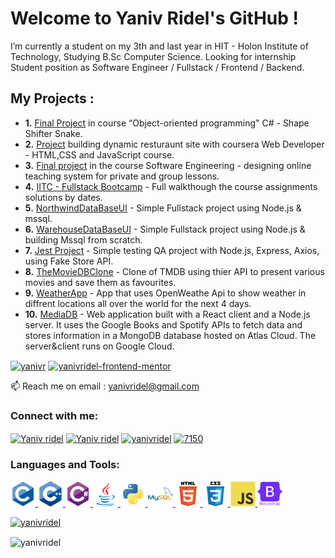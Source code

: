 # Welcome to Yaniv Ridel's GitHub !


 I’m currently a student on my 3th and last year in HIT - Holon Institute of Technology, Studying B.Sc Computer Science.
 Looking for internship Student position as Software Engineer / Fullstack / Frontend / Backend.
 
## My Projects :
- **1.** [Final Project](https://github.com/Yanivridel/ShapeShifterSnakeProject) in course “Object-oriented programming" C# - Shape Shifter Snake.
- **2.**  [Project](https://github.com/Yanivridel/HtmlCssJsCoursera) building dynamic resturaunt site with coursera Web Developer - HTML,CSS and JavaScript course.
- **3.**  [Final project](https://github.com/Yanivridel/SWProject) in the course Software Engineering - designing online teaching system for private and group lessons.
- **4.** [IITC - Fullstack Bootcamp](https://github.com/Yanivridel/IITC/tree/main) - Full walkthough the course assignments solutions by dates.
- **5.** [NorthwindDataBaseUI](https://github.com/Yanivridel/NorthwindDataBaseUI) - Simple Fullstack project using Node.js & mssql.
- **6.** [WarehouseDataBaseUI](https://github.com/Yanivridel/WarehouseDataBaseUI) - Simple Fullstack project using Node.js & building Mssql from scratch.
- **7.** [Jest Project](https://github.com/Yanivridel/JestProject) - Simple testing QA project with Node.js, Express, Axios, using Fake Store API.
- **8.** [TheMovieDBClone](https://github.com/Yanivridel/TheMovieDBClone) - Clone of TMDB using thier API to present various movies and save them as favourites.
- **9.** [WeatherApp](https://github.com/Yanivridel/WeatherApp) - App that uses OpenWeathe Api to show weather in diffrent locations all over the world for the next 4 days.
- **10.** [MediaDB](https://github.com/Yanivridel/MediaDB) - Web application built with a React client and a Node.js server. It uses the Google Books and Spotify APIs to fetch data and stores information in a MongoDB database hosted on Atlas Cloud. The server&client runs on Google Cloud.

<p align="left">
<a href="https://github.com/Yanivridel/LeetCode" target="blank"><img align="center" src="https://raw.githubusercontent.com/rahuldkjain/github-profile-readme-generator/master/src/images/icons/Social/leet-code.svg" alt="yanivr" height="30" width="40" /></a>
<a href="https://github.com/Yanivridel/Frontend-Mentor" target="_blank"><img align="center" src="https://avatars.githubusercontent.com/u/47932038?s=280&v=4" alt=yanivridel-frontend-mentor height="30" width="30" /></a>
</p>


  📫 Reach me on email : yanivridel@gmail.com
<h3 align="left">Connect with me:</h3>
<p align="left">
<a href="https://www.linkedin.com/in/yaniv-ridel-932368287" target="_blank"><img align="center" src="https://raw.githubusercontent.com/rahuldkjain/github-profile-readme-generator/master/src/images/icons/Social/linked-in-alt.svg" alt="Yaniv ridel" height="30" width="40" /></a>
<a href="https://www.facebook.com/yanivridel" target="blank"><img align="center" src="https://raw.githubusercontent.com/rahuldkjain/github-profile-readme-generator/master/src/images/icons/Social/facebook.svg" alt="Yaniv ridel" height="30" width="40" /></a>
<a href="https://instagram.com/yanivridel" target="blank"><img align="center" src="https://raw.githubusercontent.com/rahuldkjain/github-profile-readme-generator/master/src/images/icons/Social/instagram.svg" alt="yanivridel" height="30" width="40" /></a>
<a href="https://discord.com/channels/rorschach543" target="blank"><img align="center" src="https://raw.githubusercontent.com/rahuldkjain/github-profile-readme-generator/master/src/images/icons/Social/discord.svg" alt="7150" height="30" width="40" /></a>
</p>

<h3 align="left">Languages and Tools:</h3>
<p align="left"> 
<a href="https://www.cprogramming.com/" target="_blank" rel="noreferrer"> <img src="https://raw.githubusercontent.com/devicons/devicon/master/icons/c/c-original.svg" alt="c" width="40" height="40"/> </a>
<a href="https://www.w3schools.com/cpp/" target="_blank" rel="noreferrer"> <img src="https://raw.githubusercontent.com/devicons/devicon/master/icons/cplusplus/cplusplus-original.svg" alt="cplusplus" width="40" height="40"/> </a>
<a href="https://www.w3schools.com/cs/" target="_blank" rel="noreferrer"> <img src="https://raw.githubusercontent.com/devicons/devicon/master/icons/csharp/csharp-original.svg" alt="csharp" width="40" height="40"/> </a>
 <a href="https://www.java.com" target="_blank" rel="noreferrer"> <img src="https://raw.githubusercontent.com/devicons/devicon/master/icons/java/java-original.svg" alt="java" width="40" height="40"/> </a>
 <a href="https://www.python.org" target="_blank" rel="noreferrer"> <img src="https://raw.githubusercontent.com/devicons/devicon/master/icons/python/python-original.svg" alt="python" width="40" height="40"/> </a> 
 <a href="https://www.mysql.com/" target="_blank" rel="noreferrer"> <img src="https://raw.githubusercontent.com/devicons/devicon/master/icons/mysql/mysql-original-wordmark.svg" alt="mysql" width="40" height="40"/> </a>
<a href="https://www.w3.org/html/" target="_blank" rel="noreferrer"> <img src="https://raw.githubusercontent.com/devicons/devicon/master/icons/html5/html5-original-wordmark.svg" alt="html5" width="40" height="40"/> </a>
 <a href="https://www.w3schools.com/css/" target="_blank" rel="noreferrer"> <img src="https://raw.githubusercontent.com/devicons/devicon/master/icons/css3/css3-original-wordmark.svg" alt="css3" width="40" height="40"/> </a> 
<a href="https://developer.mozilla.org/en-US/docs/Web/JavaScript" target="_blank" rel="noreferrer"> <img src="https://raw.githubusercontent.com/devicons/devicon/master/icons/javascript/javascript-original.svg" alt="javascript" width="40" height="40"/> </a> 
<a href="https://getbootstrap.com" target="_blank" rel="noreferrer"> <img src="https://raw.githubusercontent.com/devicons/devicon/master/icons/bootstrap/bootstrap-plain-wordmark.svg" alt="bootstrap" width="40" height="40"/> </a> </p>




<p align="left"> <a href="https://github.com/ryo-ma/github-profile-trophy"><img src="https://github-profile-trophy.vercel.app/?username=yanivridel" alt="yanivridel" /></a> </p>
<p><img align="center" src="https://github-readme-stats.vercel.app/api/top-langs?username=yanivridel&show_icons=true&locale=en&layout=compact" alt="yanivridel" /></p>


